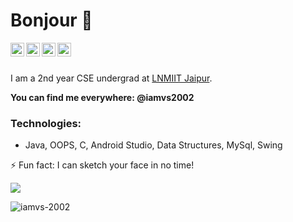 # Bonjour 🤠

<a href="https://www.linkedin.com/in/iamvs2002/">
  <img align="left" alt="Vaibhav Singhal - LinkedIn" width="22px" src="https://cdn.jsdelivr.net/npm/simple-icons@v3/icons/linkedin.svg"/>
</a>
<a href="https://instagram.com/iamvs2002">
  <img align="left" alt="Vaibhav Singhal - Instagram" width="22px" src="https://cdn.jsdelivr.net/npm/simple-icons@v3/icons/instagram.svg"/>
</a>
<a href="https://www.facebook.com/iamvs2002/">
  <img align="left" alt="Vaibhav Singhal - Facebook" width="22px" src="https://cdn.jsdelivr.net/npm/simple-icons@v3/icons/facebook.svg"/>
</a>
<a href="https://twitter.com/iamvs2002">
  <img align="left" alt="Vaibhav Singhal - Twitter" width="22px" src="https://cdn.jsdelivr.net/npm/simple-icons@3.12.4/icons/twitter.svg"/>
</a>


<br />
<br />

I am a 2nd year CSE undergrad at [LNMIIT Jaipur](https://www.lnmiit.ac.in/). 


**You can find me everywhere: @iamvs2002**


### Technologies: 
- Java, OOPS, C, Android Studio, Data Structures, MySql, Swing

⚡ Fun fact: I can sketch your face in no time!


<img src="https://github-readme-stats.vercel.app/api?username=iamvs-2002&&show_icons=true&title_color=ffffff&icon_color=bb2acf&text_color=daf7dc&bg_color=151515">

<img src="https://github-readme-stats.vercel.app/api/top-langs?username=iamvs-2002&&show_icons=true&title_color=ffffff&icon_color=bb2acf&text_color=daf7dc&bg_color=151515&locale=en&layout=compact" alt="iamvs-2002" /></p>
